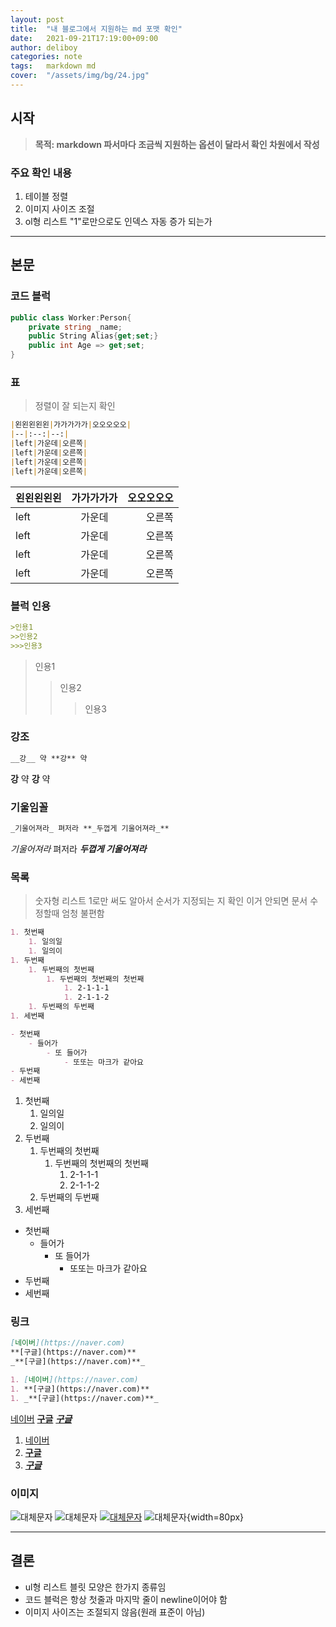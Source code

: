 ```yaml
---
layout: post
title:  "내 블로그에서 지원하는 md 포맷 확인"
date:   2021-09-21T17:19:00+09:00
author: deliboy
categories: note
tags:	markdown md
cover:  "/assets/img/bg/24.jpg"
---
```

## 시작
> **목적: markdown 파서마다 조금씩 지원하는 옵션이 달라서 확인 차원에서 작성**

### 주요 확인 내용
1. 테이블 정렬
1. 이미지 사이즈 조절
1. ol형 리스트 "1"로만으로도 인덱스 자동 증가 되는가
   
---

## 본문
### 코드 블럭

```cs
public class Worker:Person{
    private string _name;
    public String Alias{get;set;}
    public int Age => get;set;
}
```

### 표
> 정렬이 잘 되는지 확인

```markdown
|왼왼왼왼왼|가가가가가|오오오오오|
|--|:--:|--:|
|left|가운데|오른쪽|
|left|가운데|오른쪽|
|left|가운데|오른쪽|
|left|가운데|오른쪽|
```

|왼왼왼왼왼|가가가가가|오오오오오|
|--|:--:|--:|
|left|가운데|오른쪽|
|left|가운데|오른쪽|
|left|가운데|오른쪽|
|left|가운데|오른쪽|

### 블럭 인용

```markdown
>인용1
>>인용2
>>>인용3
```

>인용1
>>인용2
>>>인용3

### 강조

```markdown
__강__ 약 **강** 약
```

__강__ 약 **강** 약

### 기울임꼴

```markdown
_기울어져라_ 펴저라 **_두껍게 기울어져라_**
```

_기울어져라_ 펴저라 **_두껍게 기울어져라_**

### 목록
> 숫자형 리스트 1로만 써도 알아서 순서가 지정되는 지 확인
> 이거 안되면 문서 수정할때 엄청 불편함

```markdown
1. 첫번째
    1. 일의일
    1. 일의이
1. 두번째
    1. 두번째의 첫번째
        1. 두번째의 첫번째의 첫번째
            1. 2-1-1-1
            1. 2-1-1-2
    1. 두번째의 두번째
1. 세번째

- 첫번째
    - 들어가
        - 또 들어가
            - 또또는 마크가 같아요
- 두번째
- 세번째
```

1. 첫번째
    1. 일의일
    1. 일의이
1. 두번째
    1. 두번째의 첫번째
        1. 두번째의 첫번째의 첫번째
            1. 2-1-1-1
            1. 2-1-1-2
    1. 두번째의 두번째
1. 세번째

- 첫번째
    - 들어가
        - 또 들어가
            - 또또는 마크가 같아요
- 두번째
- 세번째

### 링크

```markdown
[네이버](https://naver.com)
**[구글](https://naver.com)**
_**[구글](https://naver.com)**_

1. [네이버](https://naver.com)
1. **[구글](https://naver.com)**
1. _**[구글](https://naver.com)**_
```
[네이버](https://naver.com)
**[구글](https://naver.com)**
_**[구글](https://naver.com)**_

1. [네이버](https://naver.com)
1. **[구글](https://naver.com)**
1. _**[구글](https://naver.com)**_

### 이미지

![대체문자](/assets/logo.png)
![대체문자](/assets/logo1.png)
[![대체문자](/assets/logo.png)](https://naver.com)
![대체문자](/assets/logo.png){width=80px}

---
## 결론
- ul형 리스트 블릿 모양은 한가지 종류임
- 코드 블럭은 항상 첫줄과 마지막 줄이 newline이어야 함
- 이미지 사이즈는 조절되지 않음(원래 표준이 아님)
